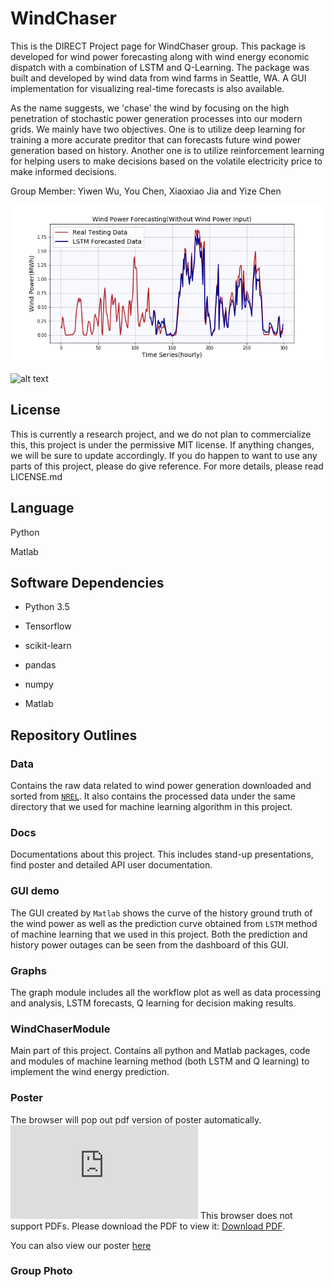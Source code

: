 # WindChaser
This is the DIRECT Project page for WindChaser group. This package is developed for wind power forecasting along with wind energy economic dispatch with a combination of LSTM and Q-Learning. The package was built and developed by wind data from wind farms in Seattle, WA. A GUI implementation for visualizing real-time forecasts is also available.

As the name suggests, we 'chase' the wind by focusing on the high penetration of stochastic power generation processes into our modern grids. We mainly have two objectives. One is to utilize deep learning for training a more accurate preditor that can forecasts future wind power generation based on history. Another one is to utilize reinforcement learning for helping users to make decisions based on the volatile electricity price to make informed decisions.

Group Member: Yiwen Wu, You Chen, Xiaoxiao Jia and Yize Chen

![alt text](https://github.com/yiwen26/WindChaser/blob/master/Graphs/Wind%20Power%20Forecasting%20(Without%20history%20power%20values%20input).png)

![alt text](https://github.com/yiwen26/WindChaser/blob/master/Graphs/1.png)

## License
This is currently a research project, and we do not plan to commercialize this, this project is under the permissive MIT license. If anything changes, we will be sure to update accordingly. If you do happen to want to use any parts of this project, please do give reference. For more details, please read LICENSE.md

## Language
Python 

Matlab

## Software Dependencies

* Python 3.5

* Tensorflow

* scikit-learn

* pandas

* numpy

* Matlab

## Repository Outlines

### Data
Contains the raw data related to wind power generation downloaded and sorted from <a href="https://www.nrel.gov/">`NREL`</a>. It also contains the processed data under the same directory that we used for machine learning algorithm in this project.

### Docs
Documentations about this project. This includes stand-up presentations, find poster and detailed API user documentation.

### GUI demo
The GUI created by `Matlab` shows the curve of the history ground truth of the wind power  as well as the prediction curve obtained from `LSTM` method of machine learning that we used in this project. Both the prediction and history power outages can be seen from the dashboard of this GUI.


### Graphs
The graph module includes all the workflow plot as well as data processing and analysis, LSTM forecasts, Q learning for decision making results.

### WindChaserModule
Main part of this project. Contains all python and Matlab packages, code and modules of machine learning method (both LSTM and Q learning) to implement the wind energy prediction.

### Poster
The browser will pop out pdf version of poster automatically.
<object data="http://blogs.uw.edu/yizechen/files/2018/03/Poster.pdf" type="application/pdf" width="700px" height="700px">
    <embed src="http://blogs.uw.edu/yizechen/files/2018/03/Poster.pdf">
        This browser does not support PDFs. Please download the PDF to view it: <a href="http://blogs.uw.edu/yizechen/files/2018/03/Poster.pdf">Download PDF</a>.</p>
    </embed>
</object>

You can also view our poster [here](https://github.com/yiwen26/WindChaser/blob/master/Docs/Presentation%20and%20posters/Poster.pdf)

### Group Photo




